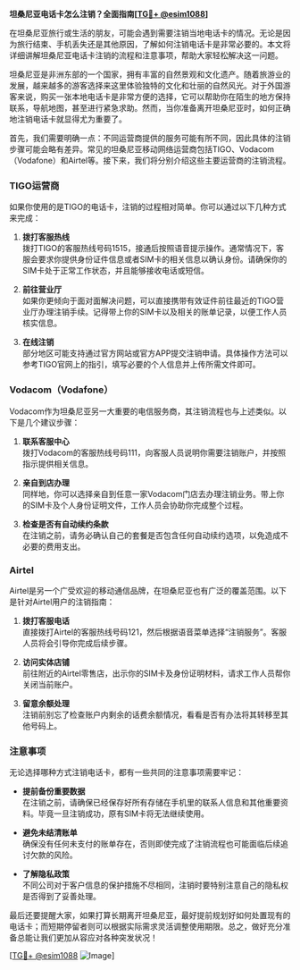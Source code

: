 **坦桑尼亚电话卡怎么注销？全面指南[[TG💪+ @esim1088](https://t.me/s/esim1088)]**

在坦桑尼亚旅行或生活的朋友，可能会遇到需要注销当地电话卡的情况。无论是因为旅行结束、手机丢失还是其他原因，了解如何注销电话卡是非常必要的。本文将详细讲解坦桑尼亚电话卡注销的流程和注意事项，帮助大家轻松解决这一问题。

坦桑尼亚是非洲东部的一个国家，拥有丰富的自然景观和文化遗产。随着旅游业的发展，越来越多的游客选择来这里体验独特的文化和壮丽的自然风光。对于外国游客来说，购买一张本地电话卡是非常方便的选择，它可以帮助你在陌生的地方保持联系，导航地图，甚至进行紧急求助。然而，当你准备离开坦桑尼亚时，如何正确地注销电话卡就显得尤为重要了。

首先，我们需要明确一点：不同运营商提供的服务可能有所不同，因此具体的注销步骤可能会略有差异。常见的坦桑尼亚移动网络运营商包括TIGO、Vodacom（Vodafone）和Airtel等。接下来，我们将分别介绍这些主要运营商的注销流程。

### TIGO运营商

如果你使用的是TIGO的电话卡，注销的过程相对简单。你可以通过以下几种方式来完成：

1. **拨打客服热线**  
   拨打TIGO的客服热线号码1515，接通后按照语音提示操作。通常情况下，客服会要求你提供身份证件信息或者SIM卡的相关信息以确认身份。请确保你的SIM卡处于正常工作状态，并且能够接收电话或短信。

2. **前往营业厅**  
   如果你更倾向于面对面解决问题，可以直接携带有效证件前往最近的TIGO营业厅办理注销手续。记得带上你的SIM卡以及相关的账单记录，以便工作人员核实信息。

3. **在线注销**  
   部分地区可能支持通过官方网站或官方APP提交注销申请。具体操作方法可以参考TIGO官网上的指引，填写必要的个人信息并上传所需文件即可。

### Vodacom（Vodafone）

Vodacom作为坦桑尼亚另一大重要的电信服务商，其注销流程也与上述类似。以下是几个建议步骤：

1. **联系客服中心**  
   拨打Vodacom的客服热线号码111，向客服人员说明你需要注销账户，并按照指示提供相关信息。

2. **亲自到店办理**  
   同样地，你可以选择亲自到任意一家Vodacom门店去办理注销业务。带上你的SIM卡及个人身份证明文件，工作人员会协助你完成整个过程。

3. **检查是否有自动续约条款**  
   在注销之前，请务必确认自己的套餐是否包含任何自动续约选项，以免造成不必要的费用支出。

### Airtel

Airtel是另一个广受欢迎的移动通信品牌，在坦桑尼亚也有广泛的覆盖范围。以下是针对Airtel用户的注销指南：

1. **拨打客服电话**  
   直接拨打Airtel的客服热线号码121，然后根据语音菜单选择“注销服务”。客服人员将会引导你完成后续步骤。

2. **访问实体店铺**  
   前往附近的Airtel零售店，出示你的SIM卡及身份证明材料，请求工作人员帮你关闭当前账户。

3. **留意余额处理**  
   注销前别忘了检查账户内剩余的话费余额情况，看看是否有办法将其转移至其他号码上。

### 注意事项

无论选择哪种方式注销电话卡，都有一些共同的注意事项需要牢记：

- **提前备份重要数据**  
  在注销之前，请确保已经保存好所有存储在手机里的联系人信息和其他重要资料。毕竟一旦注销成功，原有SIM卡将无法继续使用。

- **避免未结清账单**  
  确保没有任何未支付的账单存在，否则即使完成了注销流程也可能面临后续追讨欠款的风险。

- **了解隐私政策**  
  不同公司对于客户信息的保护措施不尽相同，注销时要特别注意自己的隐私权是否得到了妥善处理。

最后还要提醒大家，如果打算长期离开坦桑尼亚，最好提前规划好如何处置现有的电话卡；而短期停留者则可以根据实际需求灵活调整使用期限。总之，做好充分准备总能让我们更加从容应对各种突发状况！

[[TG💪+ @esim1088](https://t.me/s/esim1088) ![Image](https://i.postimg.cc/4NQfJmqS/Snipaste-2025-05-13-00-14-12.png)]
